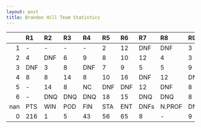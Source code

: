 ```yaml
---
layout: post 
title: Brandon Hill Team Statistics
--- 
```


|     | R1   | R2   | R3   | R4   | R5   | R6   | R7   | R8     | R9   | R10   | R11   | R12   | Points   | Pos   |
|----:|:-----|:-----|:-----|:-----|:-----|:-----|:-----|:-------|:-----|:------|:------|:------|:---------|:------|
|   1 | -    | -    | -    | -    | 2    | 12   | DNF  | DNF    | 3    | 12    | 7     | 1     | 71.0     | 6.0   |
|   2 | 4    | DNF  | 6    | 9    | 8    | 10   | 12   | 4      | 3    | 11    | 6     | 11    | 60.0     | 6.0   |
|   3 | DNF  | 3    | 8    | DNF  | 7    | 9    | 5    | 5      | 9    | DNF   | 5     | 5     | 63.0     | 5.0   |
|   4 | 8    | 8    | 14   | 8    | 10   | 16   | DNF  | 12     | DNQ  | DNF   | DNQ   | 15    | 13.0     | 11.0  |
|   5 | -    | 14   | 8    | NC   | DNF  | DNF  | 12   | DNF    | 8    | DNF   | 14    | 14    | 6.0      | 12.0  |
|   6 | -    | DNQ  | DNQ  | DNQ  | 18   | 15   | DNQ  | DNQ    | 8    | DNQ   | DNQ   | -     | 3.0      | 16.0  |
| nan | PTS  | WIN  | POD  | FIN  | STA  | ENT  | DNFs | N.PROF | DNQ  | %FIN  | PPR   | BST   | CHA      | RNK   |
|   0 | 216  | 1    | 5    | 43   | 56   | 65   | 8    | -      | 9    | 76.8  | 3.32  | 1     | 0        | 8     |